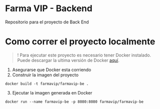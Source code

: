 # Farma VIP - Backend
Repositorio para el proyecto de Back End


# Como correr el proyecto localmente
>! Para ejecutar este proyecto es necesario tener Docker instalado. Puede descargar la ultima versión de Docker [aquí](https://docs.docker.com/get-docker/).

1. Asegurarse que Docker esta corriendo
2. Construir la imagen del proyecto
```
docker build -t farmavip/farmavip-be . 
```
3. Ejecutar la imagen generada en Docker
```
docker run --name farmavip-be -p 8080:8080 farmavip/farmavip-be
```
